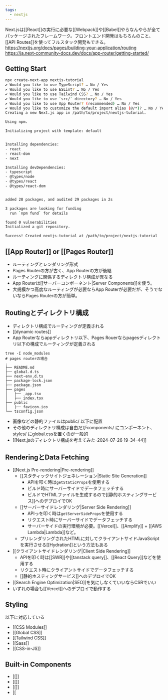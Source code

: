 ```yaml
---
tags:
  - nextjs
---
```

Next.jsは[[React]]の実行に必要な[[Webpack]]や[[Babel]]やらなんやらが全てパッケージされたフレームワーク。フロントエンド開発はもちろんのこと、[[API Routes]]を使ってフルスタック開発もできる。
https://nextjs.org/docs/pages/building-your-application/routing
https://ja.next-community-docs.dev/docs/app-router/getting-started/
## Getting Start
```bash
npx create-next-app nextjs-tutorial
✔ Would you like to use TypeScript? … No / Yes
✔ Would you like to use ESLint? … No / Yes
✔ Would you like to use Tailwind CSS? … No / Yes
✔ Would you like to use `src/` directory? … No / Yes
✔ Would you like to use App Router? (recommended) … No / Yes
✔ Would you like to customize the default import alias (@/*)? … No / Yes
Creating a new Next.js app in /path/to/project/nextjs-tutorial.

Using npm.

Initializing project with template: default


Installing dependencies:
- react
- react-dom
- next

Installing devDependencies:
- typescript
- @types/node
- @types/react
- @types/react-dom


added 28 packages, and audited 29 packages in 2s

3 packages are looking for funding
  run `npm fund` for details

found 0 vulnerabilities
Initialized a git repository.

Success! Created nextjs-tutorial at /path/to/project/nextjs-tutorial
```

## [[App Router]] or [[Pages Router]]
- ルーティングとレンダリング形式
- Pages Routerの方が古く、App Routerの方が後継
- ルーティングに関係するディレクトリ構成が異なる
- App Routerは[[サーバーコンポーネント|Server Components]]を使う。
- 大規模かつ高度なルーティングが必要ならApp Routerが必要だが、そうでないならPages Routerの方が簡単。
## Routingとディレクトリ構成
- ディレクトリ構成でルーティングが定義される
- [[dynamic routes]]
- App Routerならappディレクトリ以下、Pages Rouerならpagesディレクトリ以下の構成でルーティングが定義される
```
tree -I node_modules
# pages routerの場合
.
├── README.md
├── global.d.ts
├── next-env.d.ts
├── package-lock.json
├── package.json
├── pages
│   ├── _app.tsx
│   ├── index.tsx
├── public
│   ├── favicon.ico
└── tsconfig.json
```
- 画像などの静的ファイルはpublic/ 以下に配置
- その他のディレクトリ構成は自由だがcomponents/ にコンポーネント、styles/ にglobal.cssを置くのが一般的
- [[Next.jsのディレクトリ構成を考えてみた-2024-07-26 19-34-44]]

## RenderingとData Fetching
- [[Next.js Pre-rendering|Pre-rendering]]
	- [[スタティックサイトジェネレーション|Static Site Generation]]
		- APIを叩く時は`getStaticProps`を使用する
		- ビルド時にサーバーサイドでデータフェッチする
		- ビルドでHTMLファイルを生成するので[[静的ホスティングサービス]]へのデプロイでOK
	- [[サーバーサイドレンダリング|Server Side Rendering]]
		- APIっを叩く時は`getServerSideProps`を使用する
		- リクエスト時にサーバーサイドでデータフェッチする
		- サーバーサイドの実行環境が必要。[[Vercel]]、[[Amplify]] + [[AWS Lambda|Lambda]]など。
	- プリレンダリングされたHTMLに対してクライアントサイドJavaScriptを実行させる[[Hydration]]という方法もある
- [[クライアントサイドレンダリング|Client Side Rendering]]
	- APIを叩く時は[[SWR]]や[[tanstack query]]、[[React Query]]などを使用する
	- リクエスト時にクライアントサイドでデータフェッチする
	- [[静的ホスティングサービス]]へのデプロイでOK
- [[Search Engine Optimization|SEO]]を気にしなくていいならCSRでいい
- いずれの場合も[[Vercel]]へのデプロイで動作する
## Styling
以下に対応している
- [[CSS Modules]]
- [[Global CSS]]
- [[Tailwind CSS]]
- [[Sass]]
- [[CSS-in-JS]]
## Built-in Components
- [[<Image>]]
- [[<Link>]]
- [[<Head>]]
- [[<Script>]]
## フルスタック開発
[[API Routes]]を使用してサーバーサイドロジックを実装することもできる。
## Next.jsにおけるクライアントサイドとサーバーサイド
### クライアントサイド
[[クライアントサイドレンダリング|CSR]]のコンポーネントやクライアントサイドでのデータフェッチなど、クライアントサイドで動作する部分。
### サーバーサイド
[[API Routes]]や[[getServerSideProps]]、[[getStaticProps]]など、サーバーサイドで動作する部分。
## アーキテクチャ
### ルーティングディレクトリとコンポーネントを分ける
ルーティングディレクトリ（[[App Router]]のappディレクトリ、[[Pages Router]]のpagesディレクトリ）には最低限の各ページファイルだけしか含めず、具体的なマークアップはcomponentsディレクトリ配下に実装する構成がよく採用される。
```bash
your-project
  |- components # UIコンポーネント
  |- lib        # ユーティリティやライブラリ
  |- hooks      # カスタムフック
  |- pages      # ルーティング
     |- dashboard
        |- page.tsx
     |- index.tsx
  |- styles     # CSSやスタイル関連（CSSinModuleの場合はないこともある）
  |- types      # 型定義
```
利点
- 各ディレクトリに関心を分離
- コードの再利用性の向上
- 保守性の向上
- スケーラビリティ
- テスト容易性

さらに大規模なプロジェクトの場合、ルーティングディレクトリは単一コンポーネントを置くだけにすることもある。
```bash
your-project
  |- components # UIコンポーネント
      |- pages
	     |- top-page.tsx
  |- pages
      |- index.tsx
```
```tsx
// index.tsx
import { TopPage } from '@components/pages/top-page';

export default TopPage;
```

### リポジトリパターン
[[リポジトリパターン]]を採用して、APIクライアントを外部からDIすることもある。
### クリーンアーキテクチャ
## 環境変数
環境変数を `.env.local` ファイルから `process.env` にロードするためのビルトインサポートがある。
デフォルトでは、環境変数はNode.js環境でのみしようでき、ブラウザには公開されない。ブラウザに環境変数を公開するには、`NEXT_PUBLIC_`プレフィックスをつける必要がある
```bash
NEXT_PUBLIC_ANALYTICS_ID=abcdefghijk
```
```ts
prosess.env.NEXT_PUBLIC_ANALYTICS_ID;
```


---
コンポーネント
[[hooks]]
[[データフェッチングライブラリ]]
[[APIクライアント]]
[[リポジトリパターン]]
エンティティ（モデル）